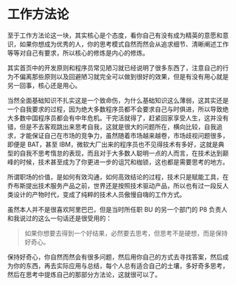 # 工作方法论

至于工作方法论这一块，其实核心是个态度，看你自己有没有成为精英的意愿和意识，如果你想成为优秀的人，你的思考模式自然而然会从追求细节、清晰阐述工作等等对自己有要求，所以核心的修炼是内心的修炼。

其实首页中的开发原则和程序员常见陋习就已经说明了很多东西了，注意自己的行为不偏离那些原则以及回避陋习就完全可以做到很好的效果，但是有没有用心就是另一回事，核心还是用心。

当然全面基础知识不扎实这是一个致命伤，为什么基础知识这么薄弱，这其实还是一个自我要求的过程，因为绝大多数程序员都不会要求自己与时俱进，所以导致绝大多数中国程序员都会有中年危机。干完活就得了，赶紧回家享受人生，这并没有错，但是不去客观跳出来思考自我，这就是很大的问题所在，横向比较，自我追求，才能保证自己在市场的竞争力，虽然随着市场越来越卷，市场歧视问题很多，即便是 BAT，甚至 IBM，微软大厂出来的程序员也不见得技术有多好，这就是典型的自我不思考惰怠的表现，而且对于大多数人聪明一点的人而言，在技术达到巅峰的时候，技术甚至成为了你更进一步的诅咒和枷锁，这也都是需要思考的地方。

所谓职场的价值，是如何有效沟通，如何高效结论的过程，技术只是赋能工具，在乔布斯提出技术服务产品之前，世界还是按照技术驱动产品，所以也有过一段反人类设计的产物时代，变成了纯粹的技术人员傲慢自嗨的工作方式。

虽然本人并不是很喜欢阿里巴巴，但是当时所任职 BU 的另一个部门的 P8 负责人和我说过的这么一句话还是很受用的：

> 如果你想要去得到一个好结果，必然要去思考，但思考不是硬想，而是保持好奇心。

保持好奇心，你自然而然会有很多问题，然后用你自己的方式去寻找答案，然后成为你的东西，再去实际应用与总结，每个人总有适合自己的土壤，多好奇多思考，然后在思考中提炼自己的那部分方法论，这就很可以了。
